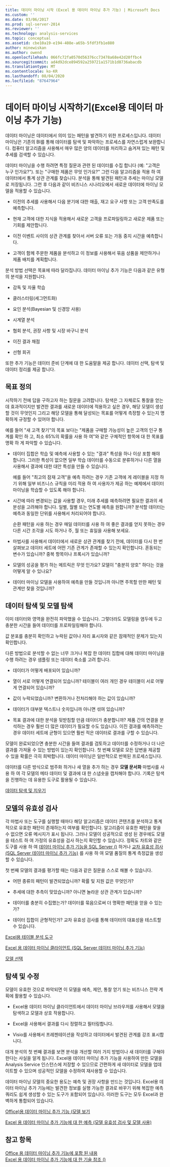 ```yaml
---
title: 데이터 마이닝 시작 (Excel 용 데이터 마이닝 추가 기능) | Microsoft Docs
ms.custom: ''
ms.date: 03/06/2017
ms.prod: sql-server-2014
ms.reviewer: ''
ms.technology: analysis-services
ms.topic: conceptual
ms.assetid: cbe10a19-e194-408e-a65b-5fdf3fb1e880
author: minewiskan
ms.author: owend
ms.openlocfilehash: 066fc72fa0570d56376cc73478a68e42d20ffbc4
ms.sourcegitcommit: ad4d92dce894592a259721a1571b1d8736abacdb
ms.translationtype: MT
ms.contentlocale: ko-KR
ms.lasthandoff: 08/04/2020
ms.locfileid: "87647964"
---
```

# <a name="getting-started-with-data-mining-data-mining-add-ins-for-excel"></a>데이터 마이닝 시작하기(Excel용 데이터 마이닝 추가 기능)
  데이터 마이닝은 데이터에서 의미 있는 패턴을 발견하기 위한 프로세스입니다. 데이터 마이닝은 기존의 BI를 통해 데이터를 탐색 및 파악하는 프로세스를 자연스럽게 보완합니다. 컴퓨터 알고리즘을 사용해서 매우 많은 양의 데이터를 처리하고 숨겨져 있는 패턴 및 추세를 검색할 수 있습니다.  
  
 데이터 마이닝을 수행 하려면 특정 질문과 관련 된 데이터를 수집 합니다 (예: "고객은 누구 인가요?"). 또는 "구매한 제품은 무엇 인가요?" 그런 다음 알고리즘을 적용 하 여 데이터에서 통계 상관 관계를 찾습니다. 분석을 통해 발견된 패턴과 추세는 마이닝 모델로 저장됩니다. 그런 후 다음과 같이 비즈니스 시나리오에서 새로운 데이터에 마이닝 모델을 적용할 수 있습니다.  
  
-   이전의 추세를 사용해서 다음 분기에 대한 매출, 재고 요구 사항 또는 고객 만족도를 예측합니다.  
  
-   현재 고객에 대한 지식을 적용해서 새로운 고객을 프로파일링하고 새로운 제품 또는 기회를 제안합니다.  
  
-   이전 이벤트 사이의 상관 관계를 찾아서 서버 오류 또는 가동 중지 시간을 예측합니다.  
  
-   고객이 함께 주문한 제품을 분석하고 이 정보를 사용해서 묶음 상품을 제안하거나 제품 배치를 계획합니다.  
  
 분석 방법 선택은 목표에 따라 달라집니다. 데이터 마이닝 추가 기능은 다음과 같은 유형의 분석을 지원합니다.  
  
-   감독 및 자율 학습  
  
-   클러스터링(세그먼트화)  
  
-   요인 분석(Bayesian 및 신경망 사용)  
  
-   시계열 분석  
  
-   협회 분석, 권장 사항 및 시장 바구니 분석  
  
-   이진 결과 채점  
  
-   선형 회귀  
  
 또한 추가 기능은 데이터 준비 단계에 대 한 도움말을 제공 합니다. 데이터 선택, 탐색 및 데이터 정리를 제공 합니다.  
  
## <a name="define-your-goal"></a>목표 정의  
 시작하기 전에 답을 구하고자 하는 질문을 고려합니다. 탐색은 그 자체로도 통찰을 얻는 데 효과적이지만 발견한 결과를 새로운 데이터에 적용하고 싶은 경우, 해당 모델이 생성할 것이 무엇인지 그리고 해당 모델을 통해 달성되는 목표를 어떻게 측정할 수 있는지 명확하게 규정할 수 있어야 합니다.  
  
 예를 들어 "새 고객 찾기"의 목표 보다는 "제품을 구매할 가능성이 높은 고객의 인구 통계를 확인 하 고, 최소 65%의 확률을 사용 하 여"와 같은 구체적인 항목에 대 한 목표를 명확 하 게 파악할 수 있습니다.  
  
-   데이터 집합은 학습 및 예측에 사용할 수 있는 "결과" 특성을 하나 이상 포함 해야 합니다. 그러한 특성이 없으면 일부 학습 데이터를 수동으로 분류하거나 다른 열을 사용해서 결과에 대한 대안 특성을 만들 수 있습니다.  
  
     예를 들어 "최고의 잠재 고객"을 예측 하려는 경우 기존 고객에 게 레이블을 지정 하기 위해 일부 비즈니스 규칙을 미리 적용 하 여 사용자가 제공 하는 예제에서 데이터 마이닝을 학습할 수 있도록 해야 합니다.  
  
-   시간에 따라 변경되는 값을 사용할 경우, 미래 추세를 예측하려면 필요한 결과의 세분성을 고려해야 합니다. 일별, 월별 또는 연도별 예측을 원합니까? 분석할 데이터는 예측과 동일한 단위를 사용해서 처리되어야 합니다.  
  
     순환 패턴을 사용 하는 경우 매일 데이터를 사용 하 여 좋은 결과를 얻지 못하는 경우 다른 시간 조각을 시도 하거나 주, 월 또는 휴일을 사용해 보세요.  
  
-   마법사를 사용해서 데이터에서 새로운 상관 관계를 찾기 전에, 데이터를 다시 한 번 살펴보고 데이터 세트에 어떤 기존 관계가 존재할 수 있는지 확인합니다. 혼동되는 변수가 있습니까? 중복 항목이나 프록시가 있습니까?  
  
-   모델의 성공을 평가 하는 메트릭은 무엇 인가요? 모델이 "충분히 양호" 하다는 것을 어떻게 알 수 있나요?  
  
-   데이터 마이닝 모델을 사용하여 예측을 만들 것입니까 아니면 주목할 만한 패턴 및 관계만 찾을 것입니까?  
  
## <a name="explore-your-data-and-explore-the-model"></a>데이터 탐색 및 모델 탐색  
 이미 데이터와 영역을 완전히 파악했을 수 있습니다. 그렇더라도 모델링을 염두에 두고 충분한 시간을 들여 데이터를 프로파일링해야 합니다.  
  
 값 분포를 충분히 확인하고 누락된 값이나 자리 표시자와 같은 잠재적인 문제가 있는지 확인합니다.  
  
 다른 방법으로 분석할 수 없는 너무 크거나 복잡 한 데이터 집합에 대해 데이터 마이닝을 수행 하려는 경우 샘플링 또는 데이터 축소를 고려 합니다.  
  
-   데이터가 어떻게 배포되어 있습니까?  
  
-   열이 서로 어떻게 연결되어 있습니까? 테이블이 여러 개인 경우 테이블이 서로 어떻게 연결되어 있습니까?  
  
-   값이 누락되었습니까? 변환하거나 전처리해야 하는 값이 있습니까?  
  
-   데이터가 대부분 텍스트나 숫자입니까 아니면 섞여 있습니까?  
  
-   목표 결과에 대한 분석을 뒷받침할 만큼 데이터가 충분합니까? 제품 간의 연결을 분석하는 경우 훨씬 더 많은 데이터가 필요할 수도 있습니다. 이진 결과를 예측하려는 경우 데이터 세트에 균형이 있으면 훨씬 적은 데이터로 결과를 구할 수 있습니다.  
  
 모델이 완료되었으면 충분한 시간을 들여 결과를 검토하고 데이터를 수정하거나 더 나은 결과를 가져올 수 있는 방법이 있는지 확인합니다. 첫 번째 모델로 모든 답변을 제공할 수 있을 확률은 극히 희박합니다. 데이터 마이닝은 일반적으로 반복된 프로세스입니다.  
  
 데이터를 다른 방식으로 범주화 하거나 새 열을 추가 하는 경우 **모델 문서화** 마법사를 사용 하 여 각 모델의 메타 데이터 및 결과에 대 한 스냅숏을 캡처해야 합니다. 기록은 탐색을 진행하는 데 유용한 도구로 활용될 수 있습니다.  
  
 [데이터 탐색 및 지우기](exploring-and-cleaning-data.md)  
  
## <a name="validate-your-model"></a>모델의 유효성 검사  
 각 마법사 또는 도구를 실행할 때마다 해당 알고리즘은 데이터 콘텐츠를 분석하고 통계적으로 유효한 패턴이 존재하는지 여부를 확인합니다. 알고리즘이 유효한 패턴을 찾을 수 없으면 오류 메시지가 표시 됩니다. 그러나 모델이 성공적으로 생성 된 경우에도 모델을 테스트 하 여 가정의 유효성을 검사 하는지 확인할 수 있습니다. 정확도 차트와 같은 도구를 사용 하 여 [데이터 마이닝 추가 기능을 SQL Server &#40;&#41;](accuracy-chart-sql-server-data-mining-add-ins.md) 하거나 [교차 유효성 검사 &#40;SQL Server 데이터 마이닝 추가 기능&#41;](cross-validation-sql-server-data-mining-add-ins.md) 를 사용 하 여 모델 품질의 통계 측정값을 생성할 수 있습니다.  
  
 첫 번째 모델의 결과를 평가할 때는 다음과 같은 질문을 스스로 해볼 수 있습니다.  
  
-   어떤 종류의 패턴이 발견되었습니까? 확률 및 지원 값은 무엇인가?  
  
-   추세에 대한 추측이 맞았습니까? 아니면 놀라운 상관 관계가 있습니까?  
  
-   데이터를 충분히 수집했는가? 데이터를 묶음으로써 더 명확한 패턴을 얻을 수 있는가?  
  
-   데이터 집합이 균형적인가? 교차 유효성 검사를 통해 데이터의 대표성을 테스트할 수 있습니다.  
  
 [Excel용 테이블 분석 도구](table-analysis-tools-for-excel.md)  
  
 [Excel 용 데이터 마이닝 클라이언트 &#40;SQL Server 데이터 마이닝 추가 기능&#41;](data-mining-client-for-excel-sql-server-data-mining-add-ins.md)  
  
 [모델 선택](choosing-a-model.md)  
  
## <a name="explore-and-refine"></a>탐색 및 수정  
 모델이 유효한 것으로 파악되면 이 모델을 예측, 제안, 통찰 얻기 또는 비즈니스 전략 계획에 활용할 수 있습니다.  
  
-   Excel용 데이터 마이닝 클라이언트에서 데이터 마이닝 브라우저를 사용해서 모델을 탐색하고 모델과 상호 작용합니다.  
  
-   Excel을 사용해서 결과를 다시 정렬하고 필터링합니다.  
  
-   Visio를 사용해서 프레젠테이션을 작성하고 데이터에서 발견된 관계를 강조 표시합니다.  
  
 대개 분석의 첫 번째 결과를 보면 분석을 개선할 여러 가지 방법이나 새 데이터를 구해야 한다는 사실을 알게 됩니다. Excel용 데이터 마이닝 추가 기능을 사용하여 만든 모델을 Analysis Service 인스턴스에 저장할 수 있으므로 간편하게 새 데이터로 모델을 업데이트할 수 있으며 성공적인 모델을 수정하여 재사용할 수 있습니다.  
  
 데이터 마이닝 모델의 중요한 용도는 예측 및 권장 사항을 만드는 것입니다. Excel용 데이터 마이닝 추가 기능에는 발견한 정보를 실행 가능한 결과로 바꾸기 위해 복잡한 예측 쿼리도 쉽게 생성할 수 있는 도구가 포함되어 있습니다. 이러한 도구는 모두 Excel과 완벽하게 통합되어 있습니다.  
  
 [Office&#41;용 데이터 마이닝 추가 기능 &#40;모델 보기](viewing-models-data-mining-add-ins-for-office.md)  
  
 [Excel 용 데이터 마이닝 추가 기능에 대 한 예측 &#40;모델 유효성 검사 및 모델 사용&#41;](validating-models-and-using-models-for-prediction-data-mining-add-ins-for-excel.md)  
  
## <a name="see-also"></a>참고 항목  
 [Office 용 데이터 마이닝 추가 기능에 포함 된 내용](what-s-included-in-the-data-mining-add-ins-for-office.md)   
 [Excel 용 데이터 마이닝 추가 기능에 대 한 기술 참조 &#40;&#41;](technical-reference-data-mining-add-ins-for-excel.md)  
  
  
